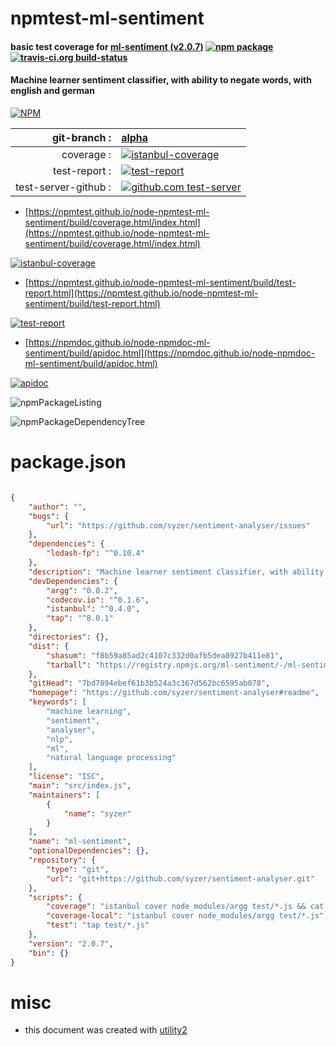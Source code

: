 # npmtest-ml-sentiment

#### basic test coverage for  [ml-sentiment (v2.0.7)](https://github.com/syzer/sentiment-analyser#readme)  [![npm package](https://img.shields.io/npm/v/npmtest-ml-sentiment.svg?style=flat-square)](https://www.npmjs.org/package/npmtest-ml-sentiment) [![travis-ci.org build-status](https://api.travis-ci.org/npmtest/node-npmtest-ml-sentiment.svg)](https://travis-ci.org/npmtest/node-npmtest-ml-sentiment)

#### Machine learner sentiment classifier, with ability to negate words, with english and german

[![NPM](https://nodei.co/npm/ml-sentiment.png?downloads=true&downloadRank=true&stars=true)](https://www.npmjs.com/package/ml-sentiment)

| git-branch : | [alpha](https://github.com/npmtest/node-npmtest-ml-sentiment/tree/alpha)|
|--:|:--|
| coverage : | [![istanbul-coverage](https://npmtest.github.io/node-npmtest-ml-sentiment/build/coverage.badge.svg)](https://npmtest.github.io/node-npmtest-ml-sentiment/build/coverage.html/index.html)|
| test-report : | [![test-report](https://npmtest.github.io/node-npmtest-ml-sentiment/build/test-report.badge.svg)](https://npmtest.github.io/node-npmtest-ml-sentiment/build/test-report.html)|
| test-server-github : | [![github.com test-server](https://npmtest.github.io/node-npmtest-ml-sentiment/GitHub-Mark-32px.png)](https://npmtest.github.io/node-npmtest-ml-sentiment/build/app/index.html) | | build-artifacts : | [![build-artifacts](https://npmtest.github.io/node-npmtest-ml-sentiment/glyphicons_144_folder_open.png)](https://github.com/npmtest/node-npmtest-ml-sentiment/tree/gh-pages/build)|

- [https://npmtest.github.io/node-npmtest-ml-sentiment/build/coverage.html/index.html](https://npmtest.github.io/node-npmtest-ml-sentiment/build/coverage.html/index.html)

[![istanbul-coverage](https://npmtest.github.io/node-npmtest-ml-sentiment/build/screenCapture.buildCi.browser.%252Ftmp%252Fbuild%252Fcoverage.lib.html.png)](https://npmtest.github.io/node-npmtest-ml-sentiment/build/coverage.html/index.html)

- [https://npmtest.github.io/node-npmtest-ml-sentiment/build/test-report.html](https://npmtest.github.io/node-npmtest-ml-sentiment/build/test-report.html)

[![test-report](https://npmtest.github.io/node-npmtest-ml-sentiment/build/screenCapture.buildCi.browser.%252Ftmp%252Fbuild%252Ftest-report.html.png)](https://npmtest.github.io/node-npmtest-ml-sentiment/build/test-report.html)

- [https://npmdoc.github.io/node-npmdoc-ml-sentiment/build/apidoc.html](https://npmdoc.github.io/node-npmdoc-ml-sentiment/build/apidoc.html)

[![apidoc](https://npmdoc.github.io/node-npmdoc-ml-sentiment/build/screenCapture.buildCi.browser.%252Ftmp%252Fbuild%252Fapidoc.html.png)](https://npmdoc.github.io/node-npmdoc-ml-sentiment/build/apidoc.html)

![npmPackageListing](https://npmtest.github.io/node-npmtest-ml-sentiment/build/screenCapture.npmPackageListing.svg)

![npmPackageDependencyTree](https://npmtest.github.io/node-npmtest-ml-sentiment/build/screenCapture.npmPackageDependencyTree.svg)



# package.json

```json

{
    "author": "",
    "bugs": {
        "url": "https://github.com/syzer/sentiment-analyser/issues"
    },
    "dependencies": {
        "lodash-fp": "^0.10.4"
    },
    "description": "Machine learner sentiment classifier, with ability to negate words, with english and german",
    "devDependencies": {
        "argg": "0.0.2",
        "codecov.io": "^0.1.6",
        "istanbul": "^0.4.0",
        "tap": "^8.0.1"
    },
    "directories": {},
    "dist": {
        "shasum": "f8b59a85ad2c4107c332d0afb5dea8927b411e81",
        "tarball": "https://registry.npmjs.org/ml-sentiment/-/ml-sentiment-2.0.7.tgz"
    },
    "gitHead": "7bd7894ebef61b3b524a3c367d562bc6595ab078",
    "homepage": "https://github.com/syzer/sentiment-analyser#readme",
    "keywords": [
        "machine learning",
        "sentiment",
        "analyser",
        "nlp",
        "ml",
        "natural language processing"
    ],
    "license": "ISC",
    "main": "src/index.js",
    "maintainers": [
        {
            "name": "syzer"
        }
    ],
    "name": "ml-sentiment",
    "optionalDependencies": {},
    "repository": {
        "type": "git",
        "url": "git+https://github.com/syzer/sentiment-analyser.git"
    },
    "scripts": {
        "coverage": "istanbul cover node_modules/argg test/*.js && cat ./coverage/lcov.info | ./node_modules/.bin/codecov",
        "coverage-local": "istanbul cover node_modules/argg test/*.js",
        "test": "tap test/*.js"
    },
    "version": "2.0.7",
    "bin": {}
}
```



# misc
- this document was created with [utility2](https://github.com/kaizhu256/node-utility2)
